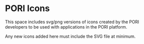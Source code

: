 # PORI Icons

This space includes svg/png versions of icons created by the PORI developers to be used with applications in the PORI platform.

Any new icons added here must include the SVG file at minimum.
